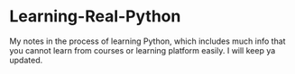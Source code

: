 # Learning-Real-Python
My notes in the process of learning Python, which includes much info that you cannot learn from courses or learning platform easily.
I will keep ya updated.

